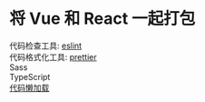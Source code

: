 <h1>将 Vue 和 React 一起打包</h1>
代码检查工具: <a href="https://eslint.org/">eslint</a>
<br />
代码格式化工具: <a href="https://prettier.io/">prettier</a>
<br />
Sass
<br />
TypeScript
<br />
<a href="https://webpack.docschina.org/guides/lazy-loading/">代码懒加载</a>